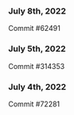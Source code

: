 ### July 8th, 2022

Commit #62491

### July 5th, 2022

Commit #314353


### July 4th, 2022

Commit #72281
